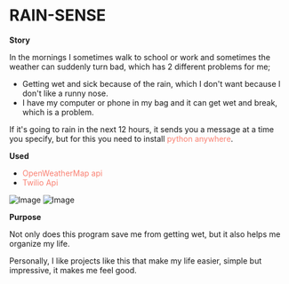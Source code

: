 # RAIN-SENSE

**Story**

In the mornings I sometimes walk to school or work and sometimes the weather can suddenly turn bad, which has 2 different problems for me;

- Getting wet and sick because of the rain, which I don't want because I don't like a runny nose.
- I have my computer or phone in my bag and it can get wet and break, which is a problem.


If it's going to rain in the next 12 hours, it sends you a message at a time you specify, but for this you need to install <a href="https://www.pythonanywhere.com/" style="text-decoration:none; color:salmon;">python anywhere</a>.


**Used**

- <a href="https://openweathermap.org/api" style="text-decoration:none; color:salmon;">OpenWeatherMap api</a>
- <a href="https://www.twilio.com/en-us" style="text-decoration:none; color:salmon;">Twilio Api</a>

![Image]("https://github.com/f3riend/rain-sense/blob/main/assets/screenshot.jpg")
![Image]("https://github.com/f3riend/rain-sense/blob/main/assets/screenshot2.jpg")


**Purpose**

Not only does this program save me from getting wet, but it also helps me organize my life.

Personally, I like projects like this that make my life easier, simple but impressive, it makes me feel good.


